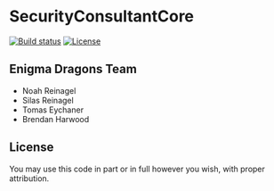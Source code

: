 # SecurityConsultantCore

[![Build status](https://ci.appveyor.com/api/projects/status/vka9wohjq147qblm?svg=true)](https://ci.appveyor.com/project/TheoConfidor/securityconsultantcore)
[![License](https://img.shields.io/badge/license-MIT-blue.svg)](./LICENSE)

## Enigma Dragons Team

* Noah Reinagel 
* Silas Reinagel
* Tomas Eychaner
* Brendan Harwood


## License

You may use this code in part or in full however you wish, with proper attribution.
